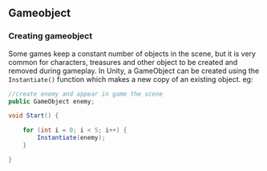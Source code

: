 ## Gameobject

### Creating gameobject
Some games keep a constant number of objects in the scene, but it is very common for characters, treasures and other object to be created and removed during gameplay. In Unity, 
a GameObject can be created using the `Instantiate()` function which makes a new copy of an existing object. eg:

```cs
//create enemy and appear in game the scene
public GameObject enemy;

void Start() {

    for (int i = 0; i < 5; i++) {
        Instantiate(enemy);
    }

}
```



